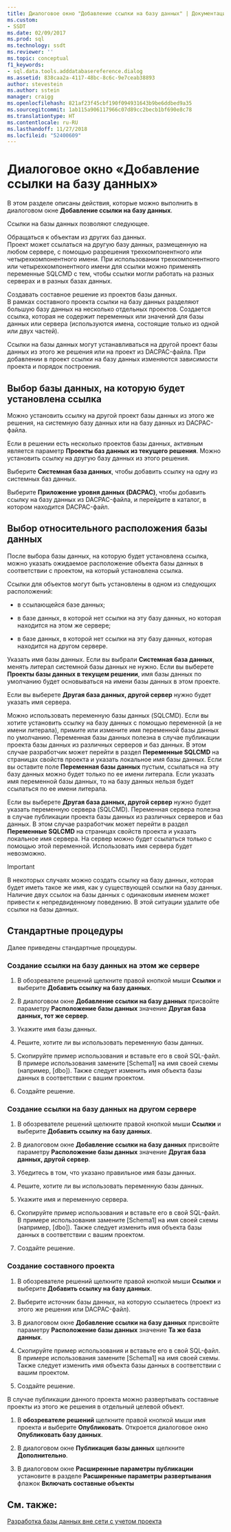 ```yaml
---
title: Диалоговое окно "Добавление ссылки на базу данных" | Документация Майкрософт
ms.custom:
- SSDT
ms.date: 02/09/2017
ms.prod: sql
ms.technology: ssdt
ms.reviewer: ''
ms.topic: conceptual
f1_keywords:
- sql.data.tools.adddatabasereference.dialog
ms.assetid: 838caa2a-4117-48bc-8c6c-9e7ceab38893
author: stevestein
ms.author: sstein
manager: craigg
ms.openlocfilehash: 821af23f45cbf190f094931643b9be6ddbed9a35
ms.sourcegitcommit: 1ab115a906117966c07d89cc2becb1bf690e8c78
ms.translationtype: HT
ms.contentlocale: ru-RU
ms.lasthandoff: 11/27/2018
ms.locfileid: "52400609"
---
```

# <a name="add-database-reference-dialog-box"></a>Диалоговое окно «Добавление ссылки на базу данных»
В этом разделе описаны действия, которые можно выполнить в диалоговом окне **Добавление ссылки на базу данных**.  
  
Ссылки на базы данных позволяют следующее.  
  
Обращаться к объектам из других баз данных.  
Проект может ссылаться на другую базу данных, размещенную на любом сервере, с помощью разрешения трехкомпонентного или четырехкомпонентного имени. При использовании трехкомпонентного или четырехкомпонентного имени для ссылки можно применять переменные SQLCMD с тем, чтобы ссылки могли работать на разных серверах и в разных базах данных.  
  
Создавать составное решение из проектов базы данных.  
В рамках составного проекта ссылки на базу данных разделяют большую базу данных на несколько отдельных проектов. Создается ссылка, которая не содержит переменных или значений для базы данных или сервера (используются имена, состоящие только из одной или двух частей).  
  
Ссылки на базы данных могут устанавливаться на другой проект базы данных из этого же решения или на проект из DACPAC-файла. При добавлении в проект ссылки на базу данных изменяются зависимости проекта и порядок построения.  
  
## <a name="selecting-the-database-to-reference"></a>Выбор базы данных, на которую будет установлена ссылка  
Можно установить ссылку на другой проект базы данных из этого же решения, на системную базу данных или на базу данных из DACPAC-файла.  
  
Если в решении есть несколько проектов базы данных, активным является параметр **Проекты баз данных из текущего решения**. Можно установить ссылку на другую базу данных из этого решения.  
  
Выберите **Системная база данных**, чтобы добавить ссылку на одну из системных баз данных.  
  
Выберите **Приложение уровня данных (DACPAC)**, чтобы добавить ссылку на базу данных из DACPAC-файла, и перейдите в каталог, в котором находится DACPAC-файл.  
  
## <a name="selecting-the-databases-relative-location"></a>Выбор относительного расположения базы данных  
После выбора базы данных, на которую будет установлена ссылка, можно указать ожидаемое расположение объекта базы данных в соответствии с проектом, на который установлена ссылка.  
  
Ссылки для объектов могут быть установлены в одном из следующих расположений:  
  
- в ссылающейся базе данных;  
  
- в базе данных, в которой нет ссылки на эту базу данных, но которая находится на этом же сервере;  
  
- в базе данных, в которой нет ссылки на эту базу данных, которая находится на другом сервере.  
  
Указать имя базы данных. Если вы выбрали **Системная база данных**, менять литерал системной базы данных не нужно. Если вы выберете **Проекты базы данных в текущем решении**, имя базы данных по умолчанию будет основываться на имени базы данных в этом проекте.  
  
Если вы выберете **Другая база данных, другой сервер** нужно будет указать имя сервера.  
  
Можно использовать переменную базы данных (SQLCMD). Если вы хотите установить ссылку на базу данных с помощью переменной (а не имени литерала), примите или измените имя переменной базы данных по умолчанию. Переменная базы данных полезна в случае публикации проекта базы данных из различных серверов и баз данных. В этом случае разработчик может перейти в раздел **Переменные SQLCMD** на страницах свойств проекта и указать локальное имя базы данных. Если вы оставите поле **Переменная базы данных** пустым, ссылаться на эту базу данных можно будет только по ее имени литерала. Если указать имя переменной базы данных, то на базу данных нельзя будет ссылаться по ее имени литерала.  
  
Если вы выберете **Другая база данных, другой сервер** нужно будет указать переменную сервера (SQLCMD). Переменная сервера полезна в случае публикации проекта базы данных из различных серверов и баз данных. В этом случае разработчик может перейти в раздел **Переменные SQLCMD** на страницах свойств проекта и указать локальное имя сервера. На сервер можно будет ссылаться только с помощью этой переменной. Использовать имя сервера будет невозможно.  
  
> [!IMPORTANT]  
> В некоторых случаях можно создать ссылку на базу данных, которая будет иметь такое же имя, как у существующей ссылки на базу данных. Наличие двух ссылок на базы данных с одинаковым именем может привести к непредвиденному поведению. В этой ситуации удалите обе ссылки на базы данных.  
  
## <a name="common-procedures"></a>Стандартные процедуры  
Далее приведены стандартные процедуры.  
  
### <a name="to-create-a-reference-to-a-database-on-the-same-server"></a>Создание ссылки на базу данных на этом же сервере  
  
1.  В обозревателе решений щелкните правой кнопкой мыши **Ссылки** и выберите **Добавить ссылку на базу данных**.  
  
2.  В диалоговом окне **Добавление ссылки на базу данных** присвойте параметру **Расположение базы данных** значение **Другая база данных, тот же сервер**.  
  
3.  Укажите имя базы данных.  
  
4.  Решите, хотите ли вы использовать переменную базы данных.  
  
5.  Скопируйте пример использования и вставьте его в свой SQL-файл. В примере использования замените [Schema1] на имя своей схемы (например, [dbo]). Также следует изменить имя объекта базы данных в соответствии с вашим проектом.  
  
6.  Создайте решение.  
  
### <a name="to-create-a-reference-to-a-database-on-another-server"></a>Создание ссылки на базу данных на другом сервере  
  
1.  В обозревателе решений щелкните правой кнопкой мыши **Ссылки** и выберите **Добавить ссылку на базу данных**.  
  
2.  В диалоговом окне **Добавление ссылки на базу данных** присвойте параметру **Расположение базы данных** значение **Другая база данных, другой сервер**.  
  
3.  Убедитесь в том, что указано правильное имя базы данных.  
  
4.  Решите, хотите ли вы использовать переменную базы данных.  
  
5.  Укажите имя и переменную сервера.  
  
6.  Скопируйте пример использования и вставьте его в свой SQL-файл. В примере использования замените [Schema1] на имя своей схемы (например, [dbo]). Также следует изменить имя объекта базы данных в соответствии с вашим проектом.  
  
7.  Создайте решение.  
  
### <a name="to-create-a-composite-project"></a>Создание составного проекта  
  
1.  В обозревателе решений щелкните правой кнопкой мыши **Ссылки** и выберите **Добавить ссылку на базу данных**.  
  
2.  Выберите источник базы данных, на которую ссылаетесь (проект из этого же решения или DACPAC-файл).  
  
3.  В диалоговом окне **Добавление ссылки на базу данных** присвойте параметру **Расположение базы данных** значение **Та же база данных**.  
  
4.  Скопируйте пример использования и вставьте его в свой SQL-файл. В примере использования замените [Schema1] на имя своей схемы. Также следует изменить имя объекта базы данных в соответствии с вашим проектом.  
  
5.  Создайте решение.  
  
В случае публикации данного проекта можно развертывать составные проекты из этого же решения в отдельный целевой объект.  
  
1.  В **обозревателе решений** щелкните правой кнопкой мыши имя проекта и выберите **Опубликовать**. Откроется диалоговое окно **Опубликовать базу данных**.  
  
2.  В диалоговом окне **Публикация базы данных** щелкните **Дополнительно**.  
  
3.  В диалоговом окне **Расширенные параметры публикации** установите в разделе **Расширенные параметры развертывания** флажок **Включать составные объекты**  
  
## <a name="see-also"></a>См. также:  
[Разработка базы данных вне сети с учетом проекта](../ssdt/project-oriented-offline-database-development.md)  
  
